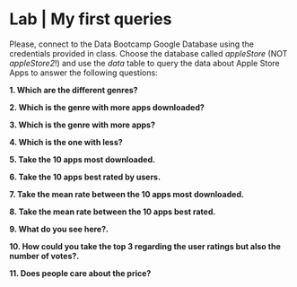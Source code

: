 # Lab | My first queries

Please, connect to the Data Bootcamp Google Database using the credentials provided in class. Choose the database called *appleStore* (NOT *appleStore2*!) and use the *data* table to query the data about Apple Store Apps to answer the following questions: 

**1. Which are the different genres?**

**2. Which is the genre with more apps downloaded?**

**3. Which is the genre with more apps?**

**4. Which is the one with less?**

**5. Take the 10 apps most downloaded.**

**6. Take the 10 apps best rated by users.**

**7. Take the mean rate between the 10 apps most downloaded.**

**8. Take the mean rate between the 10 apps best rated.**

**9. What do you see here?.**

**10. How could you take the top 3 regarding the user ratings but also the number of votes?.**

**11. Does people care about the price?**
